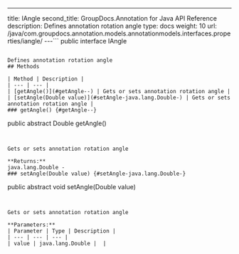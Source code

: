 ---
title: IAngle
second_title: GroupDocs.Annotation for Java API Reference
description: Defines annotation rotation angle
type: docs
weight: 10
url: /java/com.groupdocs.annotation.models.annotationmodels.interfaces.properties/iangle/
---```
public interface IAngle
```

Defines annotation rotation angle
## Methods

| Method | Description |
| --- | --- |
| [getAngle()](#getAngle--) | Gets or sets annotation rotation angle |
| [setAngle(Double value)](#setAngle-java.lang.Double-) | Gets or sets annotation rotation angle |
### getAngle() {#getAngle--}
```
public abstract Double getAngle()
```


Gets or sets annotation rotation angle

**Returns:**
java.lang.Double - 
### setAngle(Double value) {#setAngle-java.lang.Double-}
```
public abstract void setAngle(Double value)
```


Gets or sets annotation rotation angle

**Parameters:**
| Parameter | Type | Description |
| --- | --- | --- |
| value | java.lang.Double |  |


